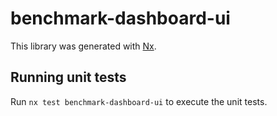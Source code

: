 # benchmark-dashboard-ui

This library was generated with [Nx](https://nx.dev).

## Running unit tests

Run `nx test benchmark-dashboard-ui` to execute the unit tests.
